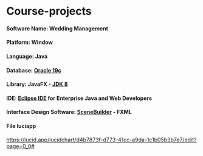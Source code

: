 # Course-projects
#### Software Name: Wedding Management
#### Platform: Window
#### Language: Java
#### Database: [Oracle 19c](https://www.oracle.com/database/technologies/oracle-database-software-downloads.html#19c)
#### Library:  JavaFX - [JDK 8](https://www.oracle.com/java/technologies/javase/javase-jdk8-downloads.html)
#### IDE:      [Eclipse IDE](https://www.eclipse.org/downloads/) for Enterprise Java and Web Developers
#### Interface Design Software: [SceneBuilder](https://gluonhq.com/products/scene-builder/) - FXML
#### File luciapp
https://lucid.app/lucidchart/d4b7873f-d773-41cc-a9da-1c1b05b3b7e7/edit?page=0_0#